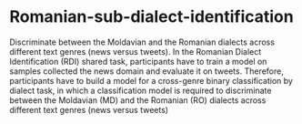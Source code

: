 # Romanian-sub-dialect-identification
Discriminate between the Moldavian and the Romanian dialects across different text genres (news versus tweets).
In the Romanian Dialect Identification (RDI) shared task, participants have to train a model on samples collected the news domain and evaluate it on tweets. Therefore, participants
have to build a model for a cross-genre binary classification by dialect task, in which a classification model is required to discriminate between the Moldavian (MD) and the
Romanian (RO) dialects across different text genres (news versus tweets)

